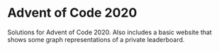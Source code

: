 # Advent of Code 2020
Solutions for Advent of Code 2020. Also includes a basic website that shows some graph representations of a private leaderboard.
